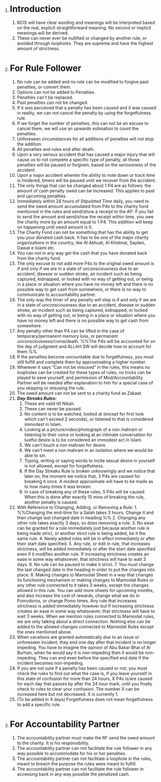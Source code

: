1. # Introduction
	1. RCIS will have clear wording and meanings will be interpreted based on the real, explicit straightforward meaning. No second or implicit meanings will be derived.
	2. These can never ever be nullified or changed by another rule, or avoided through loopholes. They are supreme and have the highest amount of strictness. 
2. # For Rule Follower
	1. No rule can be added and no rule can be modified to forgive past penalties, or convert them.
	2. Options can not be added to Penalties. 
	3. Penalties can't be replaced.
	4. Past penalties can not be changed.
	5. If it was perceived that a penalty has been caused and it was caused in reality, we can not cancel the penalty by using the forgetfulness rule. 
	6. If we forget the number of penalties, this can not be an excuse to cancel them, we will use an upwards estimation to count the penalties.
	7. Unforeseen circumstances for all additions of penalties will not stop the addition.
	8. All penalties and rules end after death.
	9. Upon a very serious accident that has caused a major injury that will cause us to not complete a specific type of penalty, all those penalties will be paused or forgiven, based on the seriousness of the accident. 
	10. Upon a major accident wherein the ability to note down or track time is hindered, timers will be paused until we recover from the accident.
	11. The only things that can be changed about 1 P4 are as follows: the amount of cash penalty owed can be increased. This applies to past and upcoming penalties.
	12. Immediately within 24 hours of *Stipulated Time* daily, you need to send the owed amount accumulated from P4s to the charity fund mentioned in the rules and send/show a receipt to the AP. If you fail to send the amount and send/show the receipt within time, you owe the charity more by an amount equal to 1 P4. This addition will keep on happening until owed amount is 0.
	13. The Charity Fund can not be something that has the ability to get you your donated cash back. It has to be one of the major charity organizations in the country, like Al Akhuat, Al Khidmat, Saylani, Dawat e Islami etc. 
	14. You can not in any way get the cash that you have donated back from the charity fund.
	16. The only excuse to not add more P4s to the original owed amount is if and only if we are in a state of unconsciousness due to an accident, disease or sudden stroke, an incident such as being captured, kidnapped, or locked with no way of getting out, or being in a place or situation where you have no money left and there is no possible way to get cash from somewhere, or there is no way to communicate to accountability partner.
	17. The only way the timer of any penalty will stop is if and only if we are in a state of unconsciousness due to an accident, disease or sudden stroke, an incident such as being captured, kidnapped, or locked with no way of getting out, or being in a place or situation where you have no money left and there is no possible way to get cash from somewhere.
	18. Any penalty other than P4 can be lifted in the case of temporary/permanent memory loss, or permanent unconsciousness/coma/death. %%The P4s will be accounted for on the day of judgment and ALLAH SW will decide how to account for them.%%
	19. If the penalties become uncountable due to forgetfulness, you must still fulfill and complete them by approximating a higher number.
	20. Wherever it says “Can not be misused” in the rules, this means no loopholes can be created for these types of rules, no tricks can be played to save yourself, and permission of Mod/Accountability Partner will be needed after explanation to him for a special case of you skipping or misusing the rule.
	21. The owed amount can not be sent to a charity fund as Zakaat.
	22. ***Day Streaks Rules:***
	    1. These are valid till Nikah. 
	    2. These can never be paused.
	    3. No content is to be watched, looked at (except for first look which can't exceed 2 seconds), or listened to that is considered immodest in Islam.
	    4. Looking at a picture/video/photograph of a non mahram or listening to their voice or looking at an intimate conversation for lustful desire is to be considered an immodest act in Islam.
	    5. We can't touch a non mahram for desire.
	    6. We can't meet a non mahram in an isolation where we would be able to sin.
	    7. Typing, writing or saying words to incite sexual desire in yourself is not allowed, except for forgetfulness.
	    8. If the Day Streaks Rule is broken unknowingly and we notice that later on, the moment we notice that, 3 P4s are caused for breaking it once. A modest approximate will have to be made as to how many times it was broken.
	    9. In case of breaking any of these rules, 5 P4s will be caused. When this is done after exactly 15 mins of breaking the rule, another penalty is caused.
	23. With Reference to Changing, Adding, or Removing a Rule:
		    1. %%Changing the end-time for a Salah takes 3 hours. Change it and then change last changed date in heading.%%
		    2. Changing any other rule takes exactly 3 days, so does removing a rule.
		    3. No ease can be granted for a rule immediately just because another rule is being made strict, or another strict rule is being added, be it the same rule.
		    4. Newly added rules will be in effect immediately or after their start date specified.
		    5. Any rule, or edit in rule, that increases strictness, will be added immediately or after the start date specified even if it modifies another rule. If increasing strictness creates an ease in some way whatsoever, that strictness will have to wait 3 days.
		    6. No rule can be paused to make it strict.
		    7. You must change the last changed date in the heading in order to put the changes into place.
		    8. Making changes to Mamoolat Sheet in a way that changes its functioning mechanism or making changes to Mamoolat Rules or any other rule connected to it takes 3 weeks, except the changes allowed in this rule. You can add more sheets for upcoming months, and also increase the cost of rewards, change what we do in Pomodoros, or change Pomo times. Any rule that increases strictness is added immediately however but If increasing strictness creates an ease in some way whatsoever, that strictness will have to wait 3 weeks. When we mention rules connected to Mamoolat rules, we are only talking about a direct connection. Nothing else can be added to the allowed changes connected to Mamoolat Rules except the ones mentioned above.
	24. When vacations are granted automatically due to an issue or unforeseen incident, they end one day after that incident is no longer impeding. You have to imagine the opinion of Abu Bakar Bhai of Al Burhan, when he would say it is non-impeding then it would be non-impeding. They can end even before the specified end date if the incident becomes non-impeding.
    6. If you are not sure if a penalty has been caused or not, you must check the rules to find out what the case is, if you leave yourself in this state of confusion for more than 24 hours, X P4s is/are caused for each day that passes by after the 24 hour mark, until you finally check to rules to clear your confusion. The number X can be increased here but not decreased. X is currently 1.
    7. (To be added in 4 days) Forgetfulness does not mean forgetfulness to add a specific rule. 
3. # For Accountability Partner
	1. The accountability partner must make the RF send the owed amount to the charity. It is his responsibility.
	2. The accountability partner can not facilitate the rule follower in any way possible to accommodate for his or her penalties.
	3. The accountability partner can not facilitate a loophole in the rules, meant to breach the purpose the rules were meant to fulfill.
	4. The accountability partner can not facilitate the rule follower in accessing back in any way possible the penalized cash.


